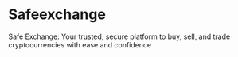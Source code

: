 # Safeexchange
Safe Exchange: Your trusted, secure platform to buy, sell, and trade cryptocurrencies with ease and confidence
